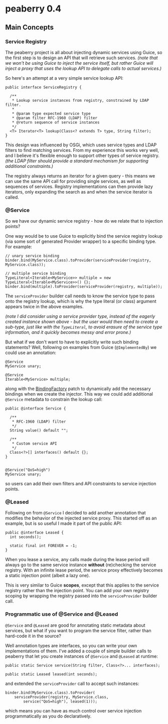 # peaberry 0.4 #

## Main Concepts ##

### Service Registry ###

The peaberry project is all about injecting dynamic services using Guice, so the first step is to design an API that will retrieve such services. _(note that we won't be using Guice to inject the service itself, but rather Guice will inject a proxy that uses the lookup API to delegate calls to actual services.)_

So here's an attempt at a very simple service lookup API:

```
public interface ServiceRegistry {

  /**
   * Lookup service instances from registry, constrained by LDAP filter.
   * 
   * @param type expected service type
   * @param filter RFC-1960 (LDAP) filter
   * @return sequence of service instances
   */
  <T> Iterator<T> lookup(Class<? extends T> type, String filter);
}
```

This design was influenced by OSGi, which uses service types and LDAP filters to find matching services. From my experience this works very well, and I believe it's flexible enough to support other types of service registry. _(the LDAP filter should provide a standard mechanism for supporting additional constraints.)_

The registry always returns an iterator for a given query - this means we can use the same API call for providing single services, as well as sequences of services. Registry implementations can then provide lazy iterators, only expanding the search as and when the service iterator is called.

### @Service ###

So we have our dynamic service registry - how do we relate that to injection points?

One way would be to use Guice to explicitly bind the service registry lookup (via some sort of generated Provider wrapper) to a specific binding type. For example:

```
// unary service binding
binder.bind(MyService.class).toProvider(serviceProvider(registry, MyService.class));

// multiple service binding
TypeLiteral<Iterable<MyService>> multiple = new TypeLiteral<Iterable<MyService>>() {};
binder.bind(multiple).toProvider(serviceProvider(registry, multiple));
```

The `serviceProvider` builder call needs to know the service type to pass onto the registry lookup, which is why the type literal (or class) argument appears twice in the above examples.

_(note I did consider using a service provider type, instead of the eagerly created instance shown above - but the user would then need to create a sub-type, just like with the `TypeLiteral`, to avoid erasure of the service type information, and it quickly becomes messy and error prone.)_

But what if we don't want to have to explicitly write such binding statements? Well, following on examples from Guice (`@ImplementedBy`) we could use an annotation:

```
@Service
MyService unary;

@Service
Iterable<MyService> multiple;
```

along with the [BindingFactory](Patch_BindingFactory.md) patch to dynamically add the necessary bindings when we create the injector. This way we could add additional `@Service` metadata to constrain the lookup call:

```
public @interface Service {

  /**
   * RFC-1960 (LDAP) filter
   */
  String value() default "";

  /**
   * Custom service API
   */
  Class<?>[] interfaces() default {};
}


@Service("QoS=high")
MyService unary;
```

so users can add their own filters and API constraints to service injection points.

### @Leased ###

Following on from `@Service` I decided to add another annotation that modifies the behavior of the injected service proxy. This started off as an example, but is so useful I made it part of the public API:

```
public @interface Leased {
  int seconds();

  static final int FOREVER = -1;
}
```

When you lease a service, any calls made during the lease period will always go to the same service instance **without** (re)checking the service registry. With an infinite lease period, the service proxy effectively becomes a static injection point (albeit a lazy one).

This is very similar to Guice **scopes**, except that this applies to the service registry rather than the injection point. You can add your own registry scoping by wrapping the registry passed into the `serviceProvider` builder call.

### Programmatic use of @Service and @Leased ###

`@Service` and `@Leased` are good for annotating static metadata about services, but what if you want to program the service filter, rather than hard-code it in the source?

Well annotation types are interfaces, so you can write your own implementations of them. I've added a couple of simple builder calls to peaberry that let you create instances of `@Service` and `@Leased` at runtime:

```
public static Service service(String filter, Class<?>... interfaces);

public static Leased leased(int seconds);
```

and extended the `serviceProvider` call to accept such instances:

```
binder.bind(MyService.class).toProvider(
    serviceProvider(registry, MyService.class,
        service("QoS=high"), leased(1)));
```

which means you can have as much control over service injection programmatically as you do declaratively.